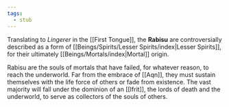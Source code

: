 ```yaml
---
tags:
  - stub
---
```

Translating to *Lingerer* in the [[First Tongue]], the **Rabisu** are controversially described as a form of [[Beings/Spirits/Lesser Spirits/index|Lesser Spirits]], for their ultimately [[Beings/Mortals/index|Mortal]] origin.

Rabisu are the souls of mortals that have failed, for whatever reason, to reach the underworld. Far from the embrace of [[Aqn]], they must sustain themselves with the life force of others or fade from existence. The vast majority will fall under the dominion of an [[Ifrit]], the lords of death and the underworld, to serve as collectors of the souls of others.
